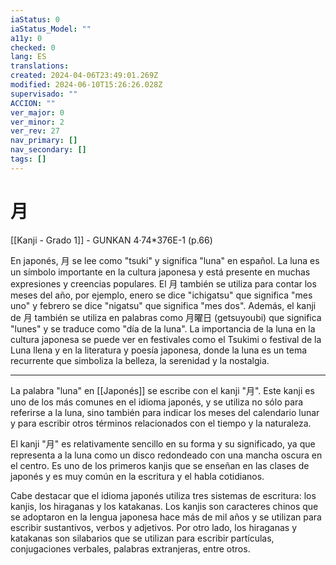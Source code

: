 ```yaml
---
iaStatus: 0
iaStatus_Model: ""
a11y: 0
checked: 0
lang: ES
translations: 
created: 2024-04-06T23:49:01.269Z
modified: 2024-06-10T15:26:26.028Z
supervisado: ""
ACCION: ""
ver_major: 0
ver_minor: 2
ver_rev: 27
nav_primary: []
nav_secondary: []
tags: []
---
```

# 月

[[Kanji - Grado 1]] - GUNKAN 4·74\*376E-1 (p.66)

En japonés, 月 se lee como "tsuki" y significa "luna" en español. La luna es un símbolo importante en la cultura japonesa y está presente en muchas expresiones y creencias populares. El 月 también se utiliza para contar los meses del año, por ejemplo, enero se dice "ichigatsu" que significa "mes uno" y febrero se dice "nigatsu" que significa "mes dos". Además, el kanji de 月 también se utiliza en palabras como 月曜日 (getsuyoubi) que significa "lunes" y se traduce como "día de la luna". La importancia de la luna en la cultura japonesa se puede ver en festivales como el Tsukimi o festival de la Luna llena y en la literatura y poesía japonesa, donde la luna es un tema recurrente que simboliza la belleza, la serenidad y la nostalgia.


---

La palabra "luna" en [[Japonés]] se escribe con el kanji "月". Este kanji es uno de los más comunes en el idioma japonés, y se utiliza no sólo para referirse a la luna, sino también para indicar los meses del calendario lunar y para escribir otros términos relacionados con el tiempo y la naturaleza.

El kanji "月" es relativamente sencillo en su forma y su significado, ya que representa a la luna como un disco redondeado con una mancha oscura en el centro. Es uno de los primeros kanjis que se enseñan en las clases de japonés y es muy común en la escritura y el habla cotidianos.

Cabe destacar que el idioma japonés utiliza tres sistemas de escritura: los kanjis, los hiraganas y los katakanas. Los kanjis son caracteres chinos que se adoptaron en la lengua japonesa hace más de mil años y se utilizan para escribir sustantivos, verbos y adjetivos. Por otro lado, los hiraganas y katakanas son silabarios que se utilizan para escribir partículas, conjugaciones verbales, palabras extranjeras, entre otros.